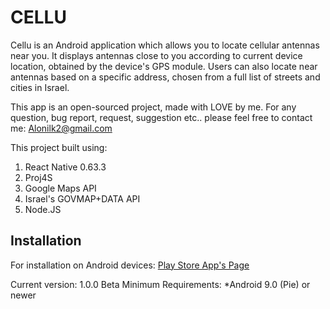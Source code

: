 # CELLU

Cellu is an Android application which allows you to locate cellular antennas near you.
It displays antennas close to you according to current device location, obtained by the device's GPS module.
Users can also locate near antennas based on a specific address, chosen from a full list of streets and cities in Israel.

This app is an open-sourced project, made with LOVE by me.
For any question, bug report, request, suggestion etc.. please feel free to contact me: Alonilk2@gmail.com

This project built using:
1. React Native 0.63.3
2. Proj4S
3. Google Maps API
4. Israel's GOVMAP+DATA API
5. Node.JS


## Installation
For installation on Android devices:
[Play Store App's Page](https://play.google.com/store/apps/details?id=com.cellu)

Current version: 1.0.0 Beta
Minimum Requirements: 
*Android 9.0 (Pie) or newer
